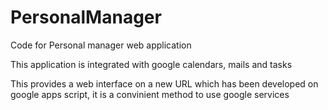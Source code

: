 # PersonalManager
Code for Personal manager web application


This application is integrated with google calendars, mails and tasks

This provides a web interface on a new URL which has been developed on google apps script, it is a convinient method to use google services
